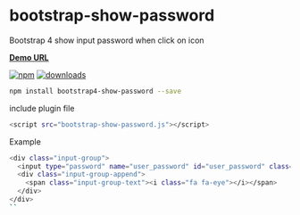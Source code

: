 # bootstrap-show-password
Bootstrap 4 show input password when click on icon

<a href="http://jsfiddle.net/zkou4dej/"><b>Demo URL</b></a>

[![npm](https://img.shields.io/npm/v/bootstrap4-show-password.svg)](https://www.npmjs.com/package/bootstrap4-show-password)  [![downloads](https://img.shields.io/npm/dm/bootstrap4-show-password.svg)](https://npmjs.org/package/bootstrap4-show-password)


```bash
npm install bootstrap4-show-password --save 
```

include plugin file

```bash
<script src="bootstrap-show-password.js"></script>
```

Example

```bash
<div class="input-group">
  <input type="password" name="user_password" id="user_password" class="form-control" data-toggle="password">
  <div class="input-group-append">
    <span class="input-group-text"><i class="fa fa-eye"></i></span>
  </div>
</div>
``
